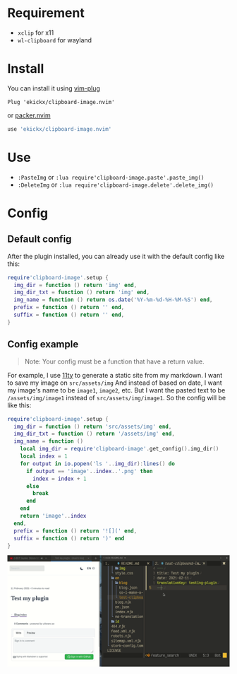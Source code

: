 # Requirement

- `xclip` for x11
- `wl-clipboard` for wayland

# Install

You can install it using [vim-plug](https://github.com/junegunn/vim-plug)

```vim
Plug 'ekickx/clipboard-image.nvim'
```

or [packer.nvim](https://github.com/wbthomason/packer.nvim)

```lua
use 'ekickx/clipboard-image.nvim'
```

# Use

- `:PasteImg` or `:lua require'clipboard-image.paste'.paste_img()`
- `:DeleteImg` or `:lua require'clipboard-image.delete'.delete_img()`

# Config

## Default config

After the plugin installed, you can already use it with the default config like this:

```lua
require'clipboard-image'.setup {
  img_dir = function () return 'img' end,
  img_dir_txt = function () return 'img' end,
  img_name = function () return os.date('%Y-%m-%d-%H-%M-%S') end,
  prefix = function () return '' end,
  suffix = function () return '' end,
}
```

## Config example

> Note: Your config must be a function that have a return value.

For example, I use [11ty](https://www.11ty.dev/) to generate a static site from my markdown. I want to save my image on `src/assets/img` And instead of based on date, I want my image's name to be `image1`, `image2`, etc. But I want the pasted text to be `/assets/img/image1` instead of `src/assets/img/image1`. So the config will be like this:

```lua
require'clipboard-image'.setup {
  img_dir = function () return 'src/assets/img' end,
  img_dir_txt = function () return '/assets/img' end,
  img_name = function ()
    local img_dir = require'clipboard-image'.get_config().img_dir()
    local index = 1
    for output in io.popen('ls '..img_dir):lines() do
      if output == 'image'..index..'.png' then
        index = index + 1
      else
        break
      end
    end
    return 'image'..index
  end,
  prefix = function () return '![](' end,
  suffix = function () return ')' end
}
```

![](img/Peek_2021-01-20_14-59.gif)
